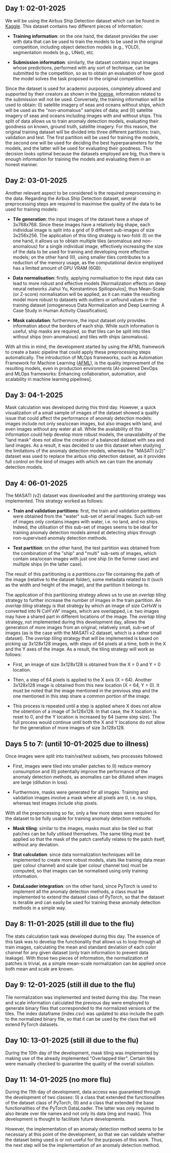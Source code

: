 ## Day 1: 02-01-2025

We will be using the Airbus Ship Detection dataset which can be found in [Kaggle](https://www.kaggle.com/competitions/airbus-ship-detection). This dataset contains two different pieces of information:

* **Training information**: on the one hand, the dataset provides the user with data that can be used to train the models to be used in the original competition, including object detection models (e.g., YOLO), segmentation models (e.g.,  UNet), etc.

* **Submission information**: similarly, the dataset contains input images whose predictions, performed with any sort of technique, can be submitted to the competition, so as to obtain an evaluation of how good the model solves the task proposed in the original competition.

Since the dataset is used for academic purposes, completely allowed and supported by their creators as shown in the [license](https://www.kaggle.com/competitions/airbus-ship-detection), information related to the submission will not be used. Conversely, the training information will be used to obtain: (I) satellite imagery of seas and oceans without ships, which will be used as the "non-anomalous" samples of data; and (II) satellite imagery of seas and oceans including images with and without ships. This split of data allows us to train anomaly detection models, evaluating their goodness on known, ground truth, satellite imagery. For this reason, the original training dataset will be divided into three different partitions: train, validation and test. The first partition will be used for training the models, the second one will be used for deciding the best hyperparameters for the models, and the latter will be used for evaluating their goodness. This decision looks optimal because the datasets employed are big, thus there is enough information for training the models and evaluating them in an honest manner.

## Day 2: 03-01-2025

Another relevant aspect to be considered is the required preprocessing in the data. Regarding the Airbus Ship Detection dataset, several preprocessing steps are required to maximise the quality of the data to be used for training models:

* **Tile generation**: the input images of the dataset have a shape of 3x768x768. Since these images have a relatively big shape, each individual image is split into a grid of 9 different sub-images of size 3x256x256. The application of this tiling strategy is two-fold: (I) on the one hand, it allows us to obtain multiple tiles (anomalous and non-anomalous) for a single individual image, effectively increasing the size of the data to be used for training and developing more effective models; on the other hand (II), using smaller tiles contributes to a reduction of the memory usage, as the computational device employed has a limited amount of GPU VRAM (6GB).

* **Data normalisation**: firstly, applying normalisation to the input data can lead to more robust and effective models [Normalization effects on deep neural networks Jiahui Yu, Konstantinos Spiliopoulos], thus Mean-Scale (or Z-score) normalisation will be applied, as it can make the resulting model more robust to datasets with outliers or unfound values in the training dataset [omogeneous Data Normalization and Deep Learning: A Case Study in Human Activity Classification].

* **Mask calculation**: furthermore, the input dataset only provides information about the borders of each ship. While such information is useful, ship masks are required, so that tiles can be split into tiles without ships (non-anomalous) and tiles with ships (anomalous).

With all this in mind, the development started by using the AFML framework to create a basic pipeline that could apply these preprocessing steps automatically. The introduction of MLOps frameworks, such as Automation Framework for Machine Learning ([AFML](https://github.com/AlbertoVelascoMata/afml)), is the quality improvement of the resulting models, even in production environments [AI-powered DevOps and MLOps frameworks: Enhancing collaboration, automation, and scalability in machine learning pipelines].

## Day 3: 04-1-2025

Mask calculation was developed during this third day. However, a quick visualization of a small sample of images of the dataset showed a quality issue that could affect the performance of anomaly detection models: images include not only sea/ocean images, but also images with land, and even images without any water at all. While the availability of this information could help develop more robust models, the unavailability of the "land mask" does not allow the creation of a balanced dataset with sea and land images. As a result, it was decided to use this dataset when studying the limitations of the anomaly detection models, whereas the "MASATI (v2)" dataset was used to replace the airbus ship detection dataset, as it provides full control on the kind of images with which we can train the anomaly detection models.

## Day 4: 06-01-2025

The MASATI (v2) dataset was downloaded and the partitioning strategy was implemented. This strategy worked as follows:

* **Train and validation partitions**: first, the train and validation partitions were obtained from the "water" sub-set of aerial images. Such sub-set of images only contains images with water, i.e. no land, and no ships. Indeed, the utilisation of this sub-set of images seems to be ideal for training anomaly detection models aimed at detecting ships through non-supervised anomaly detection methods.

* **Test partition**: on the other hand, the test partition was obtained from the combination of the "ship" and "multi" sub-sets of images, which contain sea/ocean images with just one ship (in the former case) and multiple ships (in the latter case).

The result of this partitioning is a *partitions.csv* file containing the path of the image (relative to the dataset folder), some metadata related to it (such as the width and height of the image), and the partition it belongs to.

The application of this partitioning strategy allows us to use an *overlap tiling* strategy to further increase the number of images in the train partition. An *overlap tiling* strategy is that strategy by which an image of size CxHxW is converted into N CxH'xW' images, which are overlapped, i.e. two images may have a shared part in different locations of the image. The *overlap tiling* strategy, not implemented during this development day, allows the generation of more images from an original, relatively small, sub-set of images (as is the case with the MASATI v2 dataset, which is a rather small dataset). The *overlap tiling* strategy that will be implemented is based on picking up 3x128x128 images, with steps of 64 pixels at a time, both in the X and the Y axes of the image. As a result, the tiling strategy will work as follows:

* First, an image of size 3x128x128 is obtained from the X = 0 and Y = 0 location.

* Then, a step of 64 pixels is applied to the X axis (X = 64). Another 3x128x128 image is obtained from this new location (X = 64, Y = 0). It must be noted that the image mentioned in the previous step and the one mentioned in this step share a common portion of the image.

* This process is repeated until a step is applied where X does not allow the obtention of a image of 3x128x128. In that case, the X location is reset to 0, and the Y location is increased by 64 (same step size). The full process would continue until both the X and Y locations do not allow for the generation of more images of size 3x128x128.

## Days 5 to 7: (until 10-01-2025 due to illness)

Once images were split into train/val/test subsets, two processes followed:

* First, images were tiled into smaller patches to (I) reduce memory consumption and (II) potentially improve the performance of the anomaly detection methods, as anomalies can be dilluted when images are large (dillution in loss).

* Furthermore, masks were generated for all images. Training and validation images involve a mask where all pixels are 0, i.e. no ships, whereas test images include ship pixels.

With all the preprocessing so far, only a few more steps were required for the dataset to be fully usable for training anomaly detection methods:

* **Mask tiling**: similar to the images, masks must also be tiled so that patches can be fully utilised themselves. The same tiling must be applied so that the mask of the patch carefully relates to the patch itself, without any deviation.

* **Stat calculation**: since data normalization techniques will be implemented to create more robust models, stats like training data mean (per colour channel) and scale (per colour channel too) must be computed, so that images can be normalised using only training information.

* **DataLoader integration**: on the other hand, since PyTorch is used to implement all the anomaly detection methods, a class must be implemented to extend the dataset class of PyTorch, so that the dataset is iterable and can easily be used for training these anomaly detection methods in a simple way.

## Day 8: 11-01-2025 (still ill due to the flu)

The stats calculation task was developed during this day. The essence of this task was to develop the functionality that allows us to loop through all train images, calculating the mean and standard deviation of each color channel for any given dataset (only train information to prevent data leakage). With those two pieces of information, the normalization of patches is trivial, as a simple mean-scale normalization can be applied once both mean and scale are known.

## Day 9: 12-01-2025 (still ill due to the flu)

Tile normalization was implemented and tested during this day. The mean and scale information calculated the previous day were employed to generate binary files that corresponded to the normalized versions of the tiles. The index dataframe (index.csv) was updated to also include the path to the normalized binary file, so that it can be used by the class that will extend PyTorch datasets.

## Day 10: 13-01-2025 (still ill due to the flu)

During the 10th day of the development, mask tiling was implemented by making use of the already implemented "Overlapped tiler". Certain tiles were manually checked to guarantee the quality of the overall solution.

## Day 11: 14-01-2025 (no more flu)

During the 11th day of development, data access was guaranteed through the development of two classes: (I) a class that extended the functionalities of the dataset class of PyTorch, (II) and a class that extended the base functionalities of the PyTorch DataLoader. The latter was only required to also iterate over tile names and not only its data (img and mask). This development is thought to facilitate future developments.

However, the implementation of an anomaly detection method seems to be necessary at this point of the development, so that we can validate whether the dataset being used is or not useful for the purposes of this work. Thus, the next step will be the implementation of an anomaly detection method.
